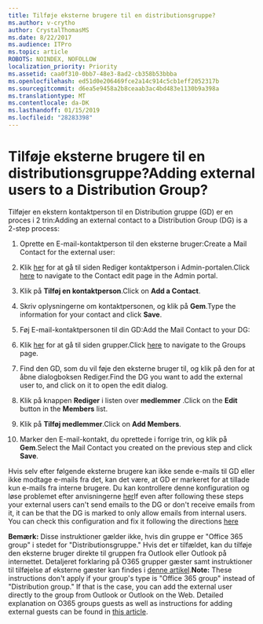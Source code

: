 ```yaml
---
title: Tilføje eksterne brugere til en distributionsgruppe?
ms.author: v-crytho
author: CrystalThomasMS
ms.date: 8/22/2017
ms.audience: ITPro
ms.topic: article
ROBOTS: NOINDEX, NOFOLLOW
localization_priority: Priority
ms.assetid: caa0f310-0bb7-48e3-8ad2-cb358b53bbba
ms.openlocfilehash: ed51d0e206469fce2a14c914c5cb1eff2052317b
ms.sourcegitcommit: d6ea5e9458a2b8ceaab3ac4bd483e1130b9a398a
ms.translationtype: MT
ms.contentlocale: da-DK
ms.lasthandoff: 01/15/2019
ms.locfileid: "28283398"
---
```

# <a name="adding-external-users-to-a-distribution-group"></a><span data-ttu-id="c4700-102">Tilføje eksterne brugere til en distributionsgruppe?</span><span class="sxs-lookup"><span data-stu-id="c4700-102">Adding external users to a Distribution Group?</span></span>

<span data-ttu-id="c4700-103">Tilføjer en ekstern kontaktperson til en Distribution gruppe (GD) er en proces i 2 trin:</span><span class="sxs-lookup"><span data-stu-id="c4700-103">Adding an external contact to a Distribution Group (DG) is a 2-step process:</span></span>
  
1. <span data-ttu-id="c4700-104">Oprette en E-mail-kontaktperson til den eksterne bruger:</span><span class="sxs-lookup"><span data-stu-id="c4700-104">Create a Mail Contact for the external user:</span></span>
    
1. <span data-ttu-id="c4700-105">Klik [her](https://support.office.com/article/https://portal.office.com/adminportal/home.aspx#/Contact) for at gå til siden Rediger kontaktperson i Admin-portalen.</span><span class="sxs-lookup"><span data-stu-id="c4700-105">Click [here](https://support.office.com/article/https://portal.office.com/adminportal/home.aspx#/Contact) to navigate to the Contact edit page in the Admin portal.</span></span> 
    
2. <span data-ttu-id="c4700-106">Klik på **Tilføj en kontaktperson**.</span><span class="sxs-lookup"><span data-stu-id="c4700-106">Click on **Add a Contact**.</span></span>
    
3. <span data-ttu-id="c4700-107">Skriv oplysningerne om kontaktpersonen, og klik på **Gem**.</span><span class="sxs-lookup"><span data-stu-id="c4700-107">Type the information for your contact and click **Save**.</span></span>
    
2. <span data-ttu-id="c4700-108">Føj E-mail-kontaktpersonen til din GD:</span><span class="sxs-lookup"><span data-stu-id="c4700-108">Add the Mail Contact to your DG:</span></span>
    
1. <span data-ttu-id="c4700-109">Klik [her](https://support.office.com/article/https://portal.office.com/adminportal/home.aspx#/groups) for at gå til siden grupper.</span><span class="sxs-lookup"><span data-stu-id="c4700-109">Click [here](https://support.office.com/article/https://portal.office.com/adminportal/home.aspx#/groups) to navigate to the Groups page.</span></span> 
    
2. <span data-ttu-id="c4700-110">Find den GD, som du vil føje den eksterne bruger til, og klik på den for at åbne dialogboksen Rediger.</span><span class="sxs-lookup"><span data-stu-id="c4700-110">Find the DG you want to add the external user to, and click on it to open the edit dialog.</span></span>
    
3. <span data-ttu-id="c4700-111">Klik på knappen **Rediger** i listen over **medlemmer** .</span><span class="sxs-lookup"><span data-stu-id="c4700-111">Click on the **Edit** button in the **Members** list.</span></span> 
    
4. <span data-ttu-id="c4700-112">Klik på **Tilføj medlemmer**.</span><span class="sxs-lookup"><span data-stu-id="c4700-112">Click on **Add Members**.</span></span>
    
5. <span data-ttu-id="c4700-113">Marker den E-mail-kontakt, du oprettede i forrige trin, og klik på **Gem**.</span><span class="sxs-lookup"><span data-stu-id="c4700-113">Select the Mail Contact you created on the previous step and click **Save**.</span></span>
    
<span data-ttu-id="c4700-p101">Hvis selv efter følgende eksterne brugere kan ikke sende e-mails til GD eller ikke modtage e-mails fra det, kan det være, at GD er markeret for at tillade kun e-mails fra interne brugere. Du kan kontrollere denne konfiguration og løse problemet efter anvisningerne [her](https://support.office.com/article/https://support.office.com/article/Fix-email-delivery-issues-for-error-code-5-7-133-in-Office-365-991abc19-7756-438f-abcb-39f69b80f284.aspx)</span><span class="sxs-lookup"><span data-stu-id="c4700-p101">If even after following these steps your external users can't send emails to the DG or don't receive emails from it, it can be that the DG is marked to only allow emails from internal users. You can check this configuration and fix it following the directions [here](https://support.office.com/article/https://support.office.com/article/Fix-email-delivery-issues-for-error-code-5-7-133-in-Office-365-991abc19-7756-438f-abcb-39f69b80f284.aspx)</span></span>
  
 <span data-ttu-id="c4700-p102">**Bemærk:** Disse instruktioner gælder ikke, hvis din gruppe er "Office 365 group" i stedet for "Distributionsgruppe." Hvis det er tilfældet, kan du tilføje den eksterne bruger direkte til gruppen fra Outlook eller Outlook på internettet. Detaljeret forklaring på O365 grupper gæster samt instruktioner til tilføjelse af eksterne gæster kan findes i [denne artikel](https://support.office.com/article/https://support.office.com/article/Guest-access-in-Office-365-Groups-bfc7a840-868f-4fd6-a390-f347bf51aff6.aspx).</span><span class="sxs-lookup"><span data-stu-id="c4700-p102">**Note:** These instructions don't apply if your group's type is "Office 365 group" instead of "Distribution group." If that is the case, you can add the external user directly to the group from Outlook or Outlook on the Web. Detailed explanation on O365 groups guests as well as instructions for adding external guests can be found in [this article](https://support.office.com/article/https://support.office.com/article/Guest-access-in-Office-365-Groups-bfc7a840-868f-4fd6-a390-f347bf51aff6.aspx).</span></span>
  

